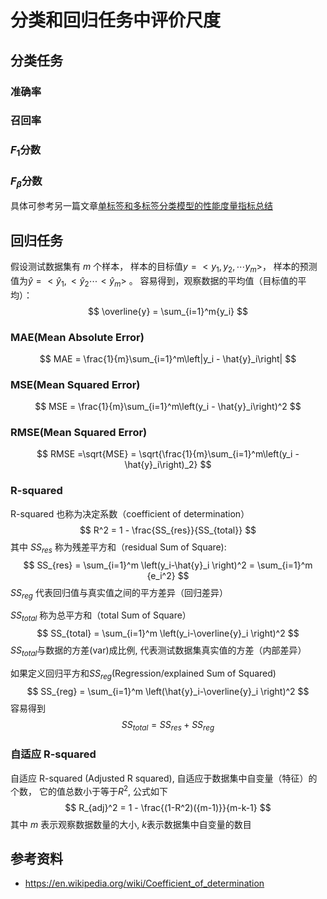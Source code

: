 # 分类和回归任务中评价尺度

## 分类任务

### 准确率

### 召回率

### $F_1$分数

### $F_{\beta}$分数

具体可参考另一篇文章[单标签和多标签分类模型的性能度量指标总结](https://zhuanlan.zhihu.com/p/331776896)

## 回归任务

假设测试数据集有 $m$ 个样本， 样本的目标值$y=<y_1, y_2, \cdots y_m>$， 样本的预测值为$\hat{y} = <\hat{y}_1, <\hat{y}_2 \cdots <\hat{y}_m>$ 。 容易得到，观察数据的平均值（目标值的平均）：
$$
\overline{y} = \sum_{i=1}^m{y_i}
$$

###  

### MAE(Mean Absolute Error)

$$
MAE = \frac{1}{m}\sum_{i=1}^m\left|y_i - \hat{y}_i\right|
$$



### MSE(Mean Squared Error)

$$
MSE = \frac{1}{m}\sum_{i=1}^m\left(y_i - \hat{y}_i\right)^2
$$



### RMSE(Mean Squared Error)

$$
RMSE =\sqrt{MSE} = \sqrt{\frac{1}{m}\sum_{i=1}^m\left(y_i - \hat{y}_i\right)_2}
$$



### R-squared

 R-squared 也称为决定系数（coefficient of determination）
$$
R^2 = 1 - \frac{SS_{res}}{SS_{total}}
$$
其中 $SS_{res}$ 称为残差平方和（residual Sum of Square):
$$
SS_{res} = \sum_{i=1}^m \left(y_i-\hat{y}_i \right)^2 = \sum_{i=1}^m {e_i^2}
$$
$SS_{reg}$ 代表回归值与真实值之间的平方差异（回归差异）

$SS_{total}$ 称为总平方和（total Sum of Square）
$$
SS_{total} = \sum_{i=1}^m \left(y_i-\overline{y}_i \right)^2
$$
$SS_{total}$与数据的方差(var)成比例, 代表测试数据集真实值的方差（内部差异）

如果定义回归平方和$SS_{reg}$(Regression/explained Sum of Squared)
$$
SS_{reg} = \sum_{i=1}^m \left(\hat{y}_i-\overline{y}_i \right)^2
$$
容易得到
$$
SS_{total} = SS_{res} + SS_{reg}
$$


### 自适应 R-squared

自适应 R-squared (Adjusted R squared), 自适应于数据集中自变量（特征）的个数， 它的值总数小于等于$R^2$, 公式如下
$$
R_{adj}^2 = 1 - \frac{(1-R^2)({m-1)}}{m-k-1}
$$
其中 $m$ 表示观察数据数量的大小, $k$表示数据集中自变量的数目

## 参考资料

* <https://en.wikipedia.org/wiki/Coefficient_of_determination>